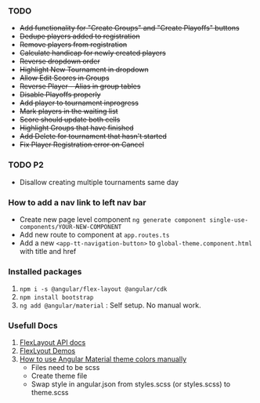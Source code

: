 ### TODO
* ~~Add functionality for "Create Groups" and "Create Playoffs" buttons~~
* ~~Dedupe players added to registration~~
* ~~Remove players from registration~~
* ~~Calculate handicap for newly created players~~
* ~~Reverse dropdown order~~
* ~~Highlight New Tournament in dropdown~~
* ~~Allow Edit Scores in Groups~~
* ~~Reverse Player - Alias in group tables~~
* ~~Disable Playoffs properly~~
* ~~Add player to tournament inprogress~~
* ~~Mark players in the waiting list~~
* ~~Score should update both cells~~
* ~~Highlight Groups that have finished~~
* ~~Add Delete for tournament that hasn't started~~ 
* ~~Fix Player Registration error on Cancel~~

### TODO P2
* Disallow creating multiple tournaments same day

### How to add a nav link to left nav bar
- Create new page level component `ng generate component single-use-components/YOUR-NEW-COMPONENT`
- Add new route to component at `app.routes.ts`
- Add a new `<app-tt-navigation-button>` to `global-theme.component.html` with title and href 

### Installed packages
1. `npm i -s @angular/flex-layout @angular/cdk`
2. `npm install bootstrap`
3. `ng add @angular/material` : Self setup. No manual work.

### Usefull Docs
1. [FlexLayout API docs][1]
2. [FlexLyout Demos][2]
3. [How to use Angular Material theme colors manually][3]
    - Files need to be scss
    - Create theme file
    - Swap style in angular.json from styles.scss (or styles.scss) to theme.scss

[1]: https://github.com/angular/flex-layout/wiki/Declarative-API-Overview
[2]: https://tburleson-layouts-demos.firebaseapp.com/#/docs
[3]: https://stackoverflow.com/a/46760925/4379762
